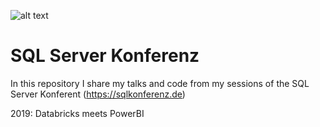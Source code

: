 ![alt text](https://sqlkonferenz.de/assets/images/content/default/PASS-og-image.jpg)

# SQL Server Konferenz

In this repository I share my talks and code from my sessions of the SQL Server Konferent (https://sqlkonferenz.de)

2019: Databricks meets PowerBI
